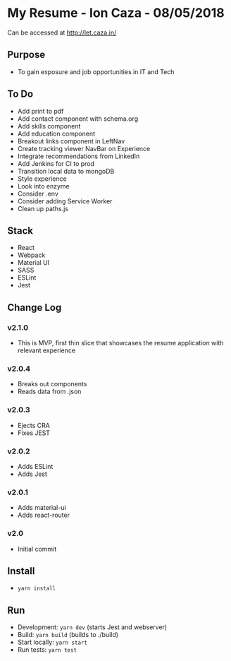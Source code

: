 # My Resume - Ion Caza - 08/05/2018

Can be accessed at <http://let.caza.in/>

## Purpose

* To gain exposure and job opportunities in IT and Tech

## To Do

* Add print to pdf
* Add contact component with schema.org
* Add skills component
* Add education component
* Breakout links component in LeftNav
* Create tracking viewer NavBar on Experience
* Integrate recommendations from LinkedIn
* Add Jenkins for CI to prod
* Transition local data to mongoDB
* Style experience
* Look into enzyme
* Consider .env
* Consider adding Service Worker
* Clean up paths.js

## Stack

* React
* Webpack
* Material UI
* SASS
* ESLint
* Jest

## Change Log

### v2.1.0

* This is MVP, first thin slice that showcases the resume application with relevant experience

### v2.0.4

* Breaks out components
* Reads data from .json

### v2.0.3

* Ejects CRA
* Fixes JEST

### v2.0.2

* Adds ESLint
* Adds Jest

### v2.0.1

* Adds material-ui
* Adds react-router

### v2.0

* Initial commit

## Install

* `yarn install`

## Run

* Development: `yarn dev` (starts Jest and webserver)
* Build: `yarn build` (builds to ./build)
* Start locally: `yarn start`
* Run tests: `yarn test`